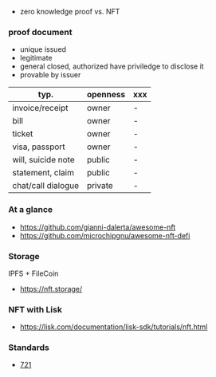 - zero knowledge proof vs. NFT
### proof document
- unique issued
- legitimate
- general closed, authorized have priviledge to disclose it
- provable by issuer

typ.  | openness | xxx
------|-----------|---------
invoice/receipt|owner|-
bill|owner|-
ticket|owner|-
visa, passport|owner|-
will, suicide note|public|-
statement, claim|public|-
chat/call dialogue|private|-
### At a glance
- https://github.com/gianni-dalerta/awesome-nft
- https://github.com/microchipgnu/awesome-nft-defi
### Storage
IPFS + FileCoin
- https://nft.storage/
### NFT with Lisk
- https://lisk.com/documentation/lisk-sdk/tutorials/nft.html
### Standards
- [721](https://eips.ethereum.org/EIPS/eip-721)
